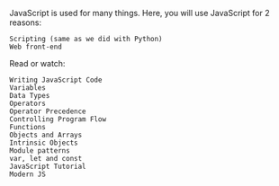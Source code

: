 JavaScript is used for many things. Here, you will use JavaScript for 2 reasons:

    Scripting (same as we did with Python)
    Web front-end
Read or watch:

    Writing JavaScript Code
    Variables
    Data Types
    Operators
    Operator Precedence
    Controlling Program Flow
    Functions
    Objects and Arrays
    Intrinsic Objects
    Module patterns
    var, let and const
    JavaScript Tutorial
    Modern JS

